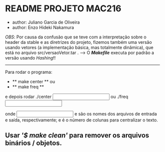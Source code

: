 # README PROJETO MAC216 #
 * author: Juliano Garcia de Oliveira
 * author: Enzo Hideki Nakamura

*OBS*: Por causa da confusão que se teve com a interpretação sobre o header da stable e as diretrizes do 
       projeto, fizemos também uma versão usando vetores (a implementação básica, mas totalmente dinâmica),
       que está no arquivo src/versaoVetor.tar .
	 --> O ***Makefile*** executa por padrão a versão usando *Hashing*!!

----------------------------------------------------------------------------------------------
Para rodar o programa:
- ** make center **
ou
- ** make freq  **

e depois rodar ./center *<input> <output> <col>* ou
	       ./freq  *<input>*

onde *<input>* e *<output>* são os nomes dos arquivos de entrada e saída, respectivamente;
e *<col>* é o número de colunas para centralizar o texto.



Usar ***'$ make clean'*** para remover os arquivos binários / objetos.
----------------------------------------------------------------------------------------------
